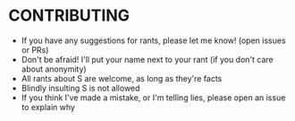 # CONTRIBUTING
- If you have any suggestions for rants, please let me know! (open issues or PRs)
- Don't be afraid! I'll put your name next to your rant (if you don't care about anonymity)
- All rants about S are welcome, as long as they're facts
- Blindly insulting S is not allowed
- If you think I've made a mistake, or I'm telling lies, please open an issue to explain why
